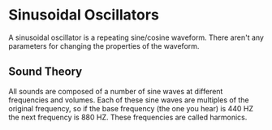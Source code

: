 # Sinusoidal Oscillators
A sinusoidal oscillator is a repeating sine/cosine waveform.  There aren't any
parameters for changing the properties of the waveform.

## Sound Theory
All sounds are composed of a number of sine waves at different frequencies and
volumes.  Each of these sine waves are multiples of the original frequency, so
if the base frequency (the one you hear) is 440 HZ the next frequency is 880 HZ.
These frequencies are called harmonics.
